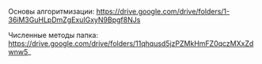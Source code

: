 Основы алгоритмизации: https://drive.google.com/drive/folders/1-36iM3GuHLpDmZgExuIGxyN9Bpgf8NJs

Численные методы папка:
https://drive.google.com/drive/folders/11qhqusd5jzPZMkHmFZ0qczMXxZdwnw5_
